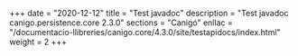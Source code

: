 +++
date        = "2020-12-12"
title       = "Test javadoc"
description = "Test javadoc canigo.persistence.core 2.3.0"
sections    = "Canigó"
enllac		= "/documentacio-llibreries/canigo.core/4.3.0/site/testapidocs/index.html"
weight		= 2
+++
